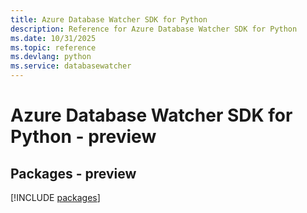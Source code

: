 ```yaml
---
title: Azure Database Watcher SDK for Python
description: Reference for Azure Database Watcher SDK for Python
ms.date: 10/31/2025
ms.topic: reference
ms.devlang: python
ms.service: databasewatcher
---
```

# Azure Database Watcher SDK for Python - preview
## Packages - preview
[!INCLUDE [packages](database-watcher-index.md)]